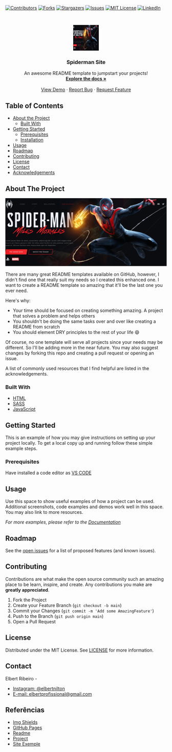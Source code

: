 [![Contributors][contributors-shield]][contributors-url]
[![Forks][forks-shield]][forks-url]
[![Stargazers][stars-shield]][stars-url]
[![Issues][issues-shield]][issues-url]
[![MIT License][license-shield]][license-url]
[![LinkedIn][linkedin-shield]][linkedin-url]




<br />
<p align="center">
  <a href="https://elbertribeiro.github.io/spiderman/">
    <img src=".github/Modelo.png" alt="Logo" width="80" height="80">
  </a>

  <h3 align="center">Spiderman Site</h3>

  <p align="center">
    An awesome README template to jumpstart your projects!
    <br />
    <a href="https://github.com/ElbertRibeiro/spiderman/wiki"><strong>Explore the docs »</strong></a>
    <br />
    <br />
    <a href="https://elbertribeiro.github.io/spiderman/">View Demo</a>
    ·
    <a href="https://github.com/ElbertRibeiro/spiderman/issues/new?assignees=&labels=&template=bug_report.md&title=">Report Bug</a>
    ·
    <a href="https://github.com/ElbertRibeiro/spiderman/issues/new?assignees=&labels=&template=feature_request.md&title=">Request Feature</a>
  </p>
</p>



<!-- TABLE OF CONTENTS -->
## Table of Contents

* [About the Project](#about-the-project)
  * [Built With](#built-with)
* [Getting Started](#getting-started)
  * [Prerequisites](#prerequisites)
  * [Installation](#installation)
* [Usage](#usage)
* [Roadmap](#roadmap)
* [Contributing](#contributing)
* [License](#license)
* [Contact](#contact)
* [Acknowledgements](#referências)



<!-- ABOUT THE PROJECT -->
## About The Project

[![Product Name Screen Shot][product-screenshot]](https://elbertribeiro.github.io/spiderman/)

There are many great README templates available on GitHub, however, I didn't find one that really suit my needs so I created this enhanced one. I want to create a README template so amazing that it'll be the last one you ever need.

Here's why:
* Your time should be focused on creating something amazing. A project that solves a problem and helps others
* You shouldn't be doing the same tasks over and over like creating a README from scratch
* You should element DRY principles to the rest of your life :smile:

Of course, no one template will serve all projects since your needs may be different. So I'll be adding more in the near future. You may also suggest changes by forking this repo and creating a pull request or opening an issue.

A list of commonly used resources that I find helpful are listed in the acknowledgements.

### Built With

* [HTML](https://developer.mozilla.org/pt-BR/docs/Web/HTML)
* [SASS](https://sass-lang.com/)
* [JavaScript](https://developer.mozilla.org/pt-BR/docs/Web/JavaScript)



<!-- GETTING STARTED -->
## Getting Started

This is an example of how you may give instructions on setting up your project locally.
To get a local copy up and running follow these simple example steps.

### Prerequisites

Have installed a code editor as [VS CODE](https://code.visualstudio.com/)



<!-- USAGE EXAMPLES -->
## Usage

Use this space to show useful examples of how a project can be used. Additional screenshots, code examples and demos work well in this space. You may also link to more resources.

_For more examples, please refer to the [Documentation](https://github.com/ElbertRibeiro/spiderman/wiki)_




## Roadmap

See the [open issues](https://github.com/elbertribeiro/spiderman/issues) for a list of proposed features (and known issues).



<!-- CONTRIBUTING -->
## Contributing

Contributions are what make the open source community such an amazing place to be learn, inspire, and create. Any contributions you make are **greatly appreciated**.

1. Fork the Project
2. Create your Feature Branch (`git checkout -b main`)
3. Commit your Changes (`git commit -m 'Add some AmazingFeature'`)
4. Push to the Branch (`git push origin main`)
5. Open a Pull Request



<!-- LICENSE -->
## License

Distributed under the MIT License. See [LICENSE](LICENSE) for more information.




## Contact

Elbert Ribeiro - 

- [Instagram: @elbertnilton](https://instagram.com/elbertnilton) 
- [E-mail: elbertprofissional@gmail.com](mailto:elbertprofissional@gmail.com)



## Referências
* [Img Shields](https://shields.io)
* [GitHub Pages](https://pages.github.com)
* [Readme](https://github.com/othneildrew/Best-README-Template)
* [Project](https://github.com/nyousefali/youtube/tree/master/spiderman)
* [Site Exemple](https://nyousefali.com.br/spiderman/)






[contributors-shield]: https://img.shields.io/github/contributors/elbertribeiro/spiderman.svg?style=flat-square
[contributors-url]: https://github.com/elbertribeiro/spiderman/graphs/contributors
[forks-shield]: https://img.shields.io/github/forks/elbertribeiro/spiderman.svg?style=flat-square
[forks-url]: https://github.com/ElbertRibeiro/spiderman/network/members
[stars-shield]: https://img.shields.io/github/stars/elbertribeiro/spiderman.svg?style=flat-square
[stars-url]: https://github.com/elbertribeiro/spiderman/stargazers
[issues-shield]: https://img.shields.io/github/issues/elbertribeiro/spiderman.svg?style=flat-square
[issues-url]: https://github.com/elbertribeiro/spiderman/issues
[license-shield]: https://img.shields.io/github/license/elbertribeiro/spiderman.svg?style=flat-square
[license-url]: https://github.com/elbertribeiro/spiderman/blob/main/LICENSE
[linkedin-shield]: https://img.shields.io/badge/-LinkedIn-black.svg?style=flat-square&logo=linkedin&colorB=555
[linkedin-url]: https://linkedin.com/in/elbert-ribeiro/
[product-screenshot]: .github/Modelo.png
